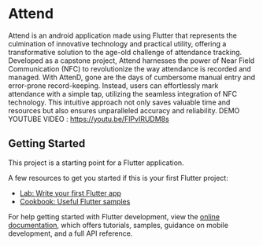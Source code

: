 # Attend

Attend is an android application made using Flutter that represents the culmination of innovative technology and practical utility, offering a transformative solution to the age-old challenge of attendance tracking. Developed as a capstone project, Attend harnesses the power of Near Field Communication (NFC) to revolutionize the way attendance is recorded and managed. With AttenD, gone are the days of cumbersome manual entry and error-prone record-keeping. Instead, users can effortlessly mark attendance with a simple tap, utilizing the seamless integration of NFC technology. This intuitive approach not only saves valuable time and resources but also ensures unparalleled accuracy and reliability.
DEMO YOUTUBE VIDEO : https://youtu.be/FlPvIRUDM8s


## Getting Started

This project is a starting point for a Flutter application.

A few resources to get you started if this is your first Flutter project:

- [Lab: Write your first Flutter app](https://docs.flutter.dev/get-started/codelab)
- [Cookbook: Useful Flutter samples](https://docs.flutter.dev/cookbook)

For help getting started with Flutter development, view the
[online documentation](https://docs.flutter.dev/), which offers tutorials,
samples, guidance on mobile development, and a full API reference.


